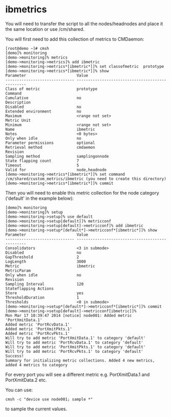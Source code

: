# ibmetrics


You will need to transfer the script to all the nodes/headnodes and place it the same location or use /cm/shared.

You will first need to add this collection of metrics to CMDaemon:
```
[root@demo ~]# cmsh
[demo]% monitoring
[demo->monitoring]% metrics
[demo->monitoring->metrics]% add ibmetric
[demo->monitoring->metrics*[ibmetric*]]% set classofmetric  prototype
[demo->monitoring->metrics*[ibmetric*]]% show
Parameter                      Value
------------------------------ ------------------------------------------------
Class of metric                prototype
Command
Cumulative                     no
Description
Disabled                       no
Extended environment           no
Maximum                        <range not set>
Metric Unit
Minimum                        <range not set>
Name                           ibmetric
Notes                          <0 bytes>
Only when idle                 no
Parameter permissions          optional
Retrieval method               cmdaemon
Revision
Sampling method                samplingonnode
State flapping count           7
Timeout                        5
Valid for                      node,headnode
[demo->monitoring->metrics*[ibmetric*]]% set command /cm/shared/custom_metrics/ibmetric (you need to create this directory)
[demo->monitoring->metrics*[ibmetric*]]% commit
```

Then you will need to enable this metric collection for the node category ('default' in the example below):
```
[demo]% monitoring
[demo->monitoring]% setup
[demo->monitoring->setup]% use default
[demo->monitoring->setup[default]]% metricconf
[demo->monitoring->setup[default]->metricconf]% add ibmetric
[demo->monitoring->setup*[default*]->metricconf*[ibmetric*]]% show
Parameter                      Value
------------------------------ ------------------------------------------------
Consolidators                  <3 in submode>
Disabled                       no
GapThreshold                   2
LogLength                      3000
Metric                         ibmetric
MetricParam
Only when idle                 no
Revision
Sampling Interval              120
Stateflapping Actions
Store                          yes
ThresholdDuration              1
Thresholds                     <0 in submode>
[demo->monitoring->setup*[default*]->metricconf*[ibmetric*]]% commit
[demo->monitoring->setup[default]->metricconf[ibmetric]]%
Mon Mar 17 10:39:47 2014 [notice] node001: Added metric 'PortXmitData.1'
Added metric 'PortRcvData.1'
Added metric 'PortXmitPkts.1'
Added metric 'PortRcvPkts.1'
Will try to add metric 'PortXmitData.1' to category 'default'
Will try to add metric 'PortRcvData.1' to category 'default'
Will try to add metric 'PortXmitPkts.1' to category 'default'
Will try to add metric 'PortRcvPkts.1' to category 'default'
Success!
Summary for initializing metric collections. Added 4 new metrics, added 4 metrics to category
```
For every port you will see a different metric e.g. PortXmitData.1 and PortXmitData.2 etc.

You can use:
```
cmsh -c "device use node001; sample *"
```
to sample the current values.

